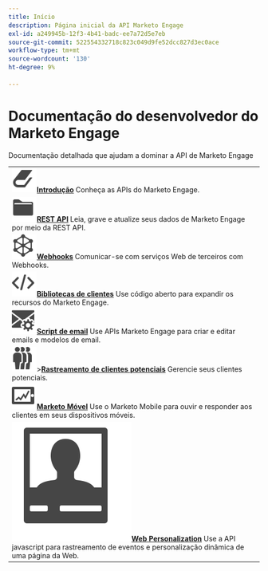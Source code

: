 ```yaml
---
title: Início
description: Página inicial da API Marketo Engage
exl-id: a249945b-12f3-4b41-badc-ee7a72d5e7eb
source-git-commit: 522554332718c823c049d9fe52dcc827d3ec0ace
workflow-type: tm+mt
source-wordcount: '130'
ht-degree: 9%

---
```


# Documentação do desenvolvedor do Marketo Engage

Documentação detalhada que ajudam a dominar a API de Marketo Engage

<table>
<tbody>
<tr>
<td><a href="getting-started.md"><img src="assets/Smock_Book_18_N.svg" width="50" alt="Introdução"></a><a href="getting-started.md"><strong>Introdução</strong></a> Conheça as APIs do Marketo Engage.</td>
</tr>
<tr>
<td><a href="https://developer.adobe.com/marketo-apis/"><img src="assets/Smock_AppleFiles_18_N.svg" width="50" alt="REST APIs"></a><a href="https://developer.adobe.com/marketo-apis/"><strong>REST API</strong></a> Leia, grave e atualize seus dados de Marketo Engage por meio da REST API.</td>
</tr>
<tr>
<td><a href="webhooks/webhooks.md"><img src="assets/Smock_SocialNetwork_18_N.svg" width="50" alt="Webhooks"></a><a href="webhooks/webhooks.md"><strong>Webhooks</strong></a> Comunicar-se com serviços Web de terceiros com Webhooks.</td>
</tr>
<tr>
<td><a href="https://github.com/Marketo/Community-Supported-Client-Libraries"><img src="assets/Smock_Code_18_N.svg" width="50" alt="Bibliotecas de clientes"></a><a href="https://github.com/Marketo/Community-Supported-Client-Libraries"><strong>Bibliotecas de clientes</strong></a> Use código aberto para expandir os recursos do Marketo Engage.</td>
</tr>
<tr>
<td><a href="email-scripting.md"><img src="assets/Smock_EmailGear_18_N.svg" width="50" alt="Scripts de e-mails"></a><a href="email-scripting.md"><strong>Script de email</strong></a> Use APIs Marketo Engage para criar e editar emails e modelos de email.</td>
</tr>
<tr>
<td><a href="javascript-api/lead-tracking.md"><img src="assets/Smock_PeopleGroup_18_N.svg" width="50" alt="Acompanhamento de lead"></a>&gt;<a href="javascript-api/lead-tracking.md"><strong>Rastreamento de clientes potenciais</strong></a> Gerencie seus clientes potenciais.</td>
</tr>
<tr>
<td><a href="mobile/mobile.md"><img src="assets/Smock_MobileServices_18_N.svg" width="50" alt="Marketo móvel"></a><a href="mobile/mobile.md"><strong>Marketo Móvel</strong></a> Use o Marketo Mobile para ouvir e responder aos clientes em seus dispositivos móveis.</td>
</tr>
<tr>
<td><a href="javascript-api/web-personalization.md"><img src="assets/Smock_PersonalizationField_18_N.svg" alt="Personalização na Web"></a><a href="javascript-api/web-personalization.md"><strong>Web Personalization</strong></a> Use a API javascript para rastreamento de eventos e personalização dinâmica de uma página da Web.</td>
</tr>
</tbody>
</table>

